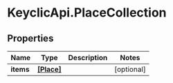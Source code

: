 # KeyclicApi.PlaceCollection

## Properties
Name | Type | Description | Notes
------------ | ------------- | ------------- | -------------
**items** | [**[Place]**](Place.md) |  | [optional] 


